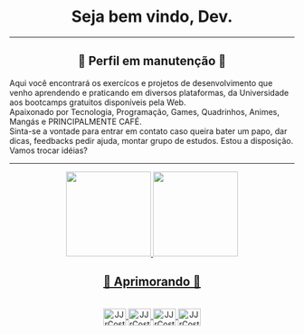 <h1 align="center">Seja bem vindo, Dev.</h1>
<hr>
<h2 align="center">🚧 Perfil em manutenção 🚧</h2>  
<p>Aqui você encontrará os exercícos e projetos de desenvolvimento que venho aprendendo e praticando em diversos plataformas, da Universidade aos bootcamps gratuitos disponíveis pela Web. <br>
Apaixonado por Tecnologia, Programação, Games, Quadrinhos, Animes, Mangás e PRINCIPALMENTE CAFÉ.<br>
Sinta-se a vontade para entrar em contato caso queira bater um papo, dar dicas, feedbacks pedir ajuda, montar grupo de estudos. Estou a disposição. Vamos trocar idéias? </p>
<hr>
<div align="center">
    <a href="https://github.com/JJrCosta">
    <img height="150em" src="https://github-readme-stats.vercel.app/api?username=JJrCosta&show_icons=true&theme=merko&include_all_commits=true&count_private=true&locale=pt-br"/>
    <img height="150em" src="https://github-readme-stats.vercel.app/api/top-langs/?username=JJrCosta&layout=compact&langs_count=7&theme=merko&locale=pt-br"/>
</div>
    
<h2 align="center">🚧 Aprimorando 🚧</h2>  
    
<div style="display: inline_block" align="center"><br> 
    <img align="center" alt="JJrCosta-HTML" height="30" width="40" src="https://cdn.jsdelivr.net/gh/devicons/devicon/icons/html5/html5-original.svg">
    <img align="center" alt="JJrCosta-CSS" height="30" width="40" src="https://cdn.jsdelivr.net/gh/devicons/devicon/icons/css3/css3-original.svg">
    <img align="center" alt="JJrCosta-Js" height="30" width="40" src="https://cdn.jsdelivr.net/gh/devicons/devicon/icons/javascript/javascript-original.svg">  
    <img align="center" alt="JJrCosta-Visual-Studio-Code" height="30" width="40" src="https://cdn.jsdelivr.net/gh/devicons/devicon/icons/vscode/vscode-original.svg" />
</div>
